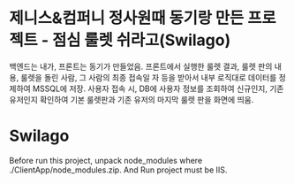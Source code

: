 # 제니스&컴퍼니 정사원때 동기랑 만든 프로젝트 - 점심 룰렛 쉬라고(Swilago)
백엔드는 내가, 프론트는 동기가 만들었음.
프론트에서 실행한 룰렛 결과, 룰렛 판의 내용, 룰렛을 돌린 사람, 그 사람의 최종 접속일 자 등을 받아서 내부 로직대로 데이터를 정제하여 MSSQL에 저장.
사용자 접속 시, DB에 사용자 정보를 조회하여 신규인지, 기존 유저인지 확인하여 기본 룰렛판과 기존 유저의 마지막 룰렛 판을 화면에 띄움.

# Swilago
Before run this project, unpack node_modules where ./ClientApp/node_modules.zip.
And Run project must be IIS.

